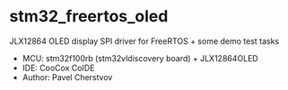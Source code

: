 # stm32_freertos_oled
JLX12864 OLED display SPI driver for FreeRTOS + some demo test tasks

* MCU: stm32f100rb (stm32vldiscovery board) + JLX12864OLED 
* IDE: CooCox CoIDE
* Author: Pavel Cherstvov
